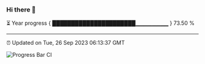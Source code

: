 ### Hi there 👋

⏳ Year progress { ██████████████████████▁▁▁▁▁▁▁▁ } 73.50 %

---

⏰ Updated on Tue, 26 Sep 2023 06:13:37 GMT

![Progress Bar CI](https://github.com/liununu/liununu/workflows/Progress%20Bar%20CI/badge.svg)

